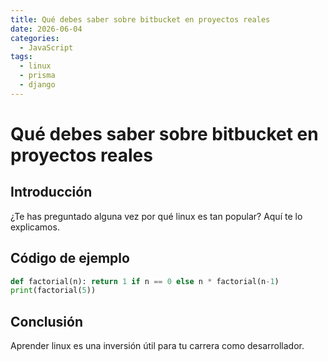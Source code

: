 ```yaml
---
title: Qué debes saber sobre bitbucket en proyectos reales
date: 2026-06-04
categories:
  - JavaScript
tags:
  - linux
  - prisma
  - django
---
```


# Qué debes saber sobre bitbucket en proyectos reales

## Introducción

¿Te has preguntado alguna vez por qué linux es tan popular? Aquí te lo explicamos.

## Código de ejemplo

```python
def factorial(n): return 1 if n == 0 else n * factorial(n-1)
print(factorial(5))
```

## Conclusión

Aprender linux es una inversión útil para tu carrera como desarrollador.